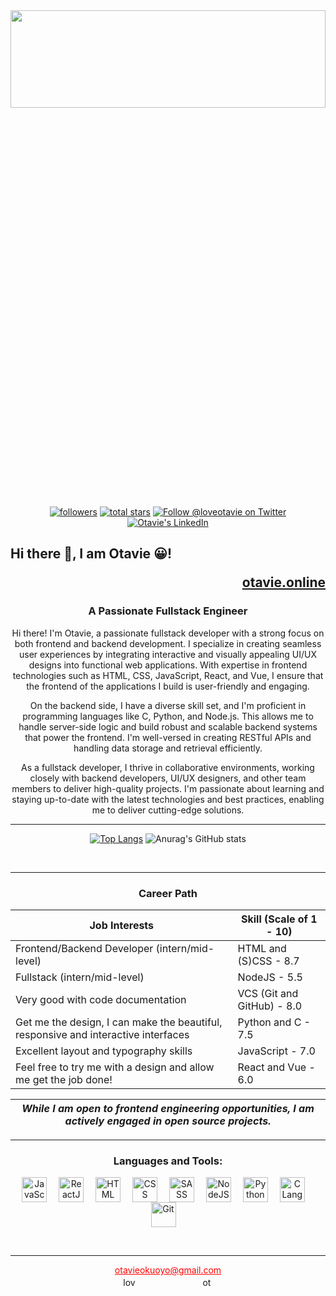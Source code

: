 <div height="100">
<!--    <img src="https://github.com/Otavie/github_images/blob/main/bg_otavie.png" height="20%" width="100%" />
   <img src="https://github.com/Otavie/github_images/blob/main/bg_otavie.png" height="20%" width="100%" /> -->
   <img src="https://github.com/Otavie/github_images/blob/main/otavie_bg_5.jpg" height="20%" width="100%" />
</div>

<!-- Link to my Socials -->
<p align="center">
   <a href="https://github.com/Otavie?tab=followers"><img alt="followers" title="Follow me on Github" src="https://custom-icon-badges.demolab.com/github/followers/Otavie?color=236ad3&labelColor=1155ba&style=for-the-badge&logo=person-add&label=Follow&logoColor=white"/></a>   
   <a href="https://github.com/Otavie?tab=repositories&sort=stargazers"><img alt="total stars" title="Total stars on GitHub" src="https://custom-icon-badges.demolab.com/github/stars/Otavie?color=55960c&style=for-the-badge&labelColor=488207&logo=star"/></a>
   <a href="https://twitter.com/loveotavie" target="_blank"><img src="https://img.shields.io/badge/Follow-LoveOtavie-/loveotavie?label=Follow&logo=twitter&labelColor=1DA1F2&logoColor=white&style=for-the-badge&color=7f44c7" alt="Follow @loveotavie on Twitter"/></a>
    <a href="https://www.linkedin.com/in/otavie/" target="_blank"><img src="https://img.shields.io/badge/Connect-Otavie-blue?style=for-the-badge&logo=linkedin&labelColor=0072b1&color=7f44c7" alt="Otavie's LinkedIn"/></a>
</p>

## Hi there 👋, I am Otavie 😀! <p align="right">[otavie.online](https://otavie.online/)</p>
<!-- [Otavie's Portfolio](https://otavie-react.netlify.app/) -->

<!-- <h1 align="center"></h1> -->
<h3 align="center">A Passionate Fullstack Engineer</h3>

<!-- Brief Intro -->

<p align="center">Hi there! I'm Otavie, a passionate fullstack developer with a strong focus on both frontend and backend development. I specialize in creating seamless user experiences by integrating interactive and visually appealing UI/UX designs into functional web applications. With expertise in frontend technologies such as HTML, CSS, JavaScript, React, and Vue, I ensure that the frontend of the applications I build is user-friendly and engaging.
</p>

<p align="center">
On the backend side, I have a diverse skill set, and I'm proficient in programming languages like C, Python, and Node.js. This allows me to handle server-side logic and build robust and scalable backend systems that power the frontend. I'm well-versed in creating RESTful APIs and handling data storage and retrieval efficiently.
</p>

<p align="center">
As a fullstack developer, I thrive in collaborative environments, working closely with backend developers, UI/UX designers, and other team members to deliver high-quality projects. I'm passionate about learning and staying up-to-date with the latest technologies and best practices, enabling me to deliver cutting-edge solutions.
</p>

---

<div align="center">

<!--[![Top Langs](https://github-readme-stats.vercel.app/api/top-langs/?username=otavie&layout=donut&theme=chartreuse-dark&hide_border=true&bg_color=0D1117)](https://github.com/Otavie)-->
[![Top Langs](https://github-readme-stats.vercel.app/api/top-langs/?username=otavie&layout=donut&theme=chartreuse-dark&hide_border=true&bg_color=0D1117&langs_count=6)](https://github.com/Otavie) ![Anurag's GitHub stats](https://github-readme-stats.vercel.app/api?username=otavie&show_icons=true&line_height=29&theme=chartreuse-dark&hide_border=true&bg_color=0D1117)


</div>

<br />

---
<h3 align="center">Career Path</h3>
<div align="center">

   | Job Interests | Skill (Scale of 1 - 10) |
| --- | --- |
| Frontend/Backend Developer (intern/mid-level) | HTML and (S)CSS - 8.7 |
| Fullstack (intern/mid-level) | NodeJS - 5.5 |
| Very good with code documentation | VCS (Git and GitHub) - 8.0 |
| Get me the design, I can make the beautiful, responsive and interactive interfaces | Python and C - 7.5 |
| Excellent layout and typography skills | JavaScript - 7.0 |
| Feel free to try me with a design and allow me get the job done! | React and Vue - 6.0 |
     
| _**While I am open to frontend engineering opportunities, I am actively engaged in open source projects.**_ |
   | --- |
   
</div>

---
   
<h3 align="center">Languages and Tools:</h3>

<p align="center">
   <img align="center" alt="JavaScript" width="40px" style="padding-right: 15px;" src="https://cdn.jsdelivr.net/gh/devicons/devicon/icons/javascript/javascript-original.svg" />
   <img align="center" alt="ReactJS" width="40px" style="padding-right: 15px;" src="https://cdn.jsdelivr.net/gh/devicons/devicon/icons/react/react-original.svg" />
   <img align="center" alt="HTML" width="40px" style="padding-right: 15px;" src="https://cdn.jsdelivr.net/gh/devicons/devicon/icons/html5/html5-original.svg" />
   <img align="center" alt="CSS" width="40px" style="padding-right: 15px;" src="https://cdn.jsdelivr.net/gh/devicons/devicon/icons/css3/css3-original.svg" />
   <img align="center" alt="SASS" width="40px" style="padding-right: 15px;" src="https://cdn.jsdelivr.net/gh/devicons/devicon/icons/sass/sass-original.svg" />
   <img align="center" alt="NodeJS" width="40px" style="padding-right: 15px;" src="https://cdn.jsdelivr.net/gh/devicons/devicon/icons/nodejs/nodejs-original.svg" />
   <img align="center" alt="Python" width="40px" style="padding-right: 15px;" src="https://cdn.jsdelivr.net/gh/devicons/devicon/icons/python/python-original.svg" />
   <img align="center" alt="C Language" width="40px" style="padding-right: 15px;" src="https://cdn.jsdelivr.net/gh/devicons/devicon/icons/c/c-original.svg" />
   <img align="center" alt="Git" width="40px" style="padding-right: 15px;" src="https://cdn.jsdelivr.net/gh/devicons/devicon/icons/git/git-original.svg" />
</p>
<br />

------

<p align="center">
   <a href="mailto:otavieokuoyo@gmail.com" style="color:#FF0000;">otavieokuoyo@gmail.com</a>  <br />
   <a href="https://twitter.com/loveotavie" target="blank"><img align="center" src="https://raw.githubusercontent.com/rahuldkjain/github-profile-readme-generator/master/src/images/icons/Social/twitter.svg" alt="loveotavie" height="15" width="20" style="padding-right:100px;"/></a>
   <a href="https://linkedin.com/in/otavie" target="blank"><img align="center" src="https://raw.githubusercontent.com/rahuldkjain/github-profile-readme-generator/master/src/images/icons/Social/linked-in-alt.svg" alt="otavie" height="15" width="20" /></a>

</p>

<!-- <p align="center">
   A front-end web developer that can integrate the interactive and visual aspects of excellently and tastefully created UI/UX designs into working applications. Otavie can collaborate with teams of backend developers and UI/UX designers to guarantee that users have the utmost experience when using a website or web application.
</p> -->
